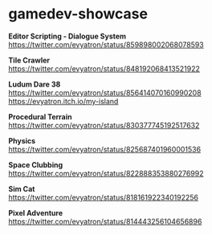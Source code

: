 # gamedev-showcase

**Editor Scripting - Dialogue System**<br />
https://twitter.com/evyatron/status/859898002068078593

**Tile Crawler**<br />
https://twitter.com/evyatron/status/848192068413521922

**Ludum Dare 38**<br />
https://twitter.com/evyatron/status/856414070160990208<br />
https://evyatron.itch.io/my-island

**Procedural Terrain**<br />
https://twitter.com/evyatron/status/830377745192517632

**Physics**<br />
https://twitter.com/evyatron/status/825687401960001536

**Space Clubbing**<br />
https://twitter.com/evyatron/status/822888353880276992

**Sim Cat**<br />
https://twitter.com/evyatron/status/818161922340192256

**Pixel Adventure**<br />
https://twitter.com/evyatron/status/814443256104656896
